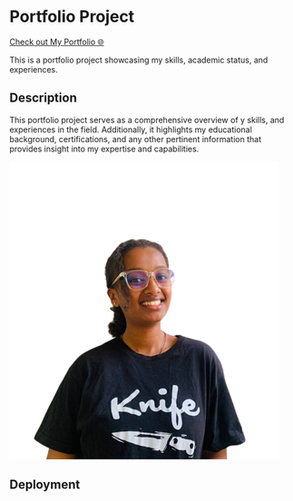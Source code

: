 # Portfolio Project

[Check out My Portfolio 🌐  ](https://66114b31dfac42e403cf4fc0--velvety-pothos-7ff5ed.netlify.app/)

This is a portfolio project showcasing my skills, academic status, and experiences.

## Description

This portfolio project serves as a comprehensive overview of y skills, and experiences in the field.  Additionally, it highlights my educational background, certifications, and any other pertinent information that provides insight into my expertise and capabilities.

![Portfolio Project Image](bezawit.png)

## Deployment